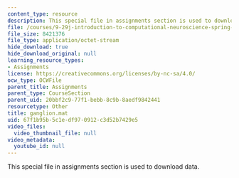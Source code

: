 ```yaml
---
content_type: resource
description: This special file in assignments section is used to download data.
file: /courses/9-29j-introduction-to-computational-neuroscience-spring-2004/67f1b95b5c1edf970912c3d52b7429e5_ganglion.mat
file_size: 8421376
file_type: application/octet-stream
hide_download: true
hide_download_original: null
learning_resource_types:
- Assignments
license: https://creativecommons.org/licenses/by-nc-sa/4.0/
ocw_type: OCWFile
parent_title: Assignments
parent_type: CourseSection
parent_uid: 20bbf2c9-77f1-bebb-8c9b-8aedf9842441
resourcetype: Other
title: ganglion.mat
uid: 67f1b95b-5c1e-df97-0912-c3d52b7429e5
video_files:
  video_thumbnail_file: null
video_metadata:
  youtube_id: null
---
```

This special file in assignments section is used to download data.